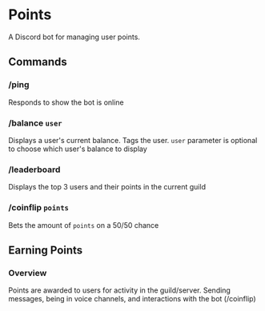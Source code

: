 # Points
A Discord bot for managing user points.

## Commands
### /ping
Responds to show the bot is online

### /balance `user`
Displays a user's current balance. Tags the user. 
`user` parameter is optional to choose which user's balance to display


### /leaderboard
Displays the top 3 users and their points in the current guild

### /coinflip `points`
Bets the amount of `points` on a 50/50 chance

## Earning Points
### Overview
Points are awarded to users for activity in the guild/server. Sending messages, being in voice channels, and interactions with the bot (/coinflip)

